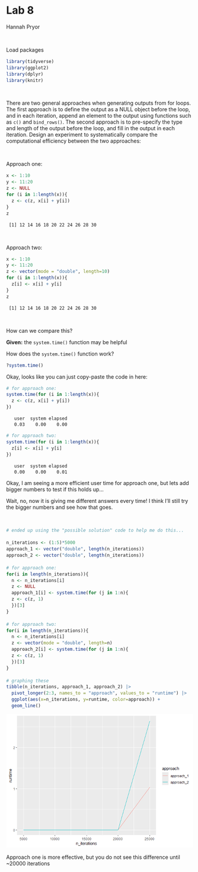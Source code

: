 # Lab 8
Hannah Pryor

<br>

Load packages

``` r
library(tidyverse)
library(ggplot2)
library(dplyr)
library(knitr)
```

<br>

There are two general approaches when generating outputs from for loops.
The first approach is to define the output as a NULL object before the
loop, and in each iteration, append an element to the output using
functions such as `c()` and `bind_rows()`. The second approach is to
pre-specify the type and length of the output before the loop, and fill
in the output in each iteration. Design an experiment to systematically
compare the computational efficiency between the two approaches:

<br>

Approach one:

``` r
x <- 1:10
y <- 11:20
z <- NULL
for (i in 1:length(x)){
  z <- c(z, x[i] + y[i])
}
z
```

     [1] 12 14 16 18 20 22 24 26 28 30

<br>

Approach two:

``` r
x <- 1:10
y <- 11:20
z <- vector(mode = "double", length=10)
for (i in 1:length(x)){
  z[i] <- x[i] + y[i]
}
z
```

     [1] 12 14 16 18 20 22 24 26 28 30

<br>

How can we compare this?

**Given:** the `system.time()` function may be helpful

How does the `system.time()` function work?

``` r
?system.time()
```

Okay, looks like you can just copy-paste the code in here:

``` r
# for approach one:
system.time(for (i in 1:length(x)){
  z <- c(z, x[i] + y[i])
})
```

       user  system elapsed 
       0.03    0.00    0.00 

``` r
# for approach two:
system.time(for (i in 1:length(x)){
  z[i] <- x[i] + y[i]
})
```

       user  system elapsed 
       0.00    0.00    0.01 

Okay, I am seeing a more efficient user time for approach one, but lets
add bigger numbers to test if this holds up…

Wait, no, now it is giving me different answers every time! I think I’ll
still try the bigger numbers and see how that goes.

<br>

``` r
# ended up using the "possible solution" code to help me do this...

n_iterations <- (1:5)*5000
approach_1 <- vector("double", length(n_iterations))
approach_2 <- vector("double", length(n_iterations))

# for approach one:
for(i in length(n_iterations)){ 
  n <- n_iterations[i]
  z <- NULL
  approach_1[i] <- system.time(for (j in 1:n){
  z <- c(z, 1)
  })[3]
}

# for approach two:
for(i in length(n_iterations)){ 
  n <- n_iterations[i]
  z <- vector(mode = "double", length=n)
  approach_2[i] <- system.time(for (j in 1:n){
  z <- c(z, 1)
  })[3]
}

# graphing these
tibble(n_iterations, approach_1, approach_2) |>
  pivot_longer(2:3, names_to = "approach", values_to = "runtime") |>
  ggplot(aes(x=n_iterations, y=runtime, color=approach)) +
  geom_line()
```

![](lab8_files/figure-commonmark/unnamed-chunk-6-1.png)

Approach one is more effective, but you do not see this difference until
~20000 iterations

<br>
